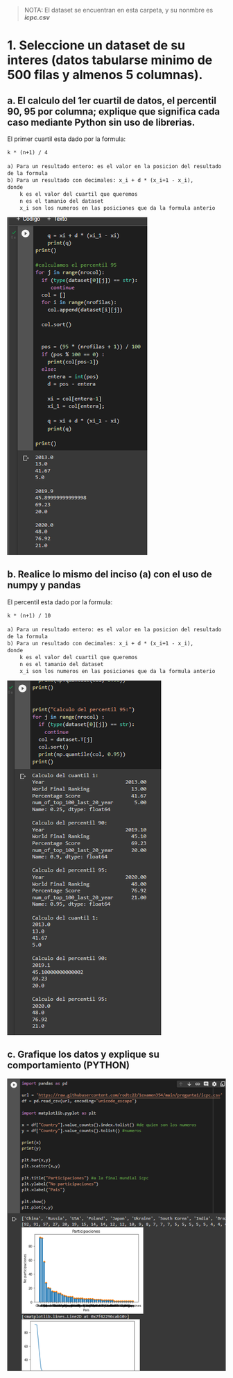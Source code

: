 
> NOTA: El dataset se encuentran en esta carpeta, y su nonmbre es ***icpc.csv***

# 1. Seleccione un dataset de su interes (datos tabularse minimo de 500 filas y almenos 5 columnas). 

## a. El calculo del 1er cuartil de datos, el percentil 90, 95 por columna; explique que significa cada caso mediante Python sin uso de librerias.

El primer cuartil esta dado por la formula:

    k * (n+1) / 4

    a) Para un resultado entero: es el valor en la posicion del resultado de la formula
    b) Para un resultado con decimales: x_i + d * (x_i+1 - x_i), 
    donde
        k es el valor del cuartil que queremos
        n es el tamanio del dataset
        x_i son los numeros en las posiciones que da la formula anterio

![incisoa](incisoa.png)

## b. Realice lo mismo del inciso (a) con el uso de numpy y pandas

El percentil esta dado por la formula:

    k * (n+1) / 10

    a) Para un resultado entero: es el valor en la posicion del resultado de la formula
    b) Para un resultado con decimales: x_i + d * (x_i+1 - x_i), 
    donde
        k es el valor del cuartil que queremos
        n es el tamanio del dataset
        x_i son los numeros en las posiciones que da la formula anterio

![incisoa](incisob.png)


## c. Grafique los datos y explique su comportamiento (PYTHON)

![incisoa](incisoc.png)
